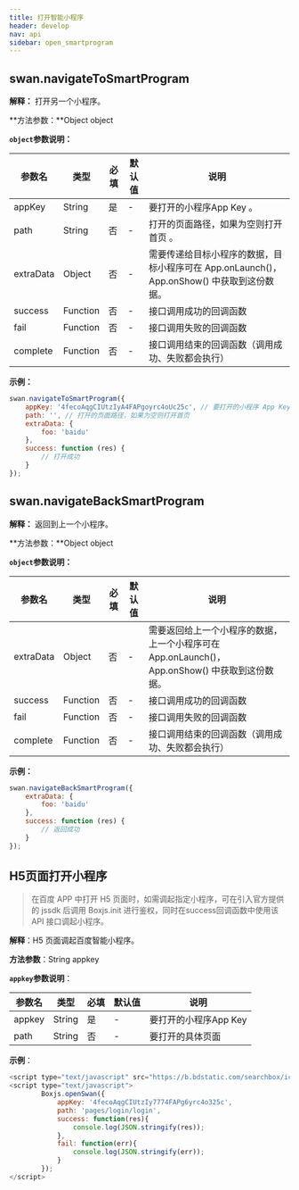 ```yaml
---
title: 打开智能小程序
header: develop
nav: api
sidebar: open_smartprogram
---
```


## swan.navigateToSmartProgram

**解释：** 打开另一个小程序。

**方法参数：**Object object

**`object`参数说明：**

|参数名 |类型  |必填 | 默认值 |说明|
|---- | ---- | ---- | ----|----|
|appKey | String | 是 | -| 要打开的小程序App Key 。|
|path | String | 否 | -| 打开的页面路径，如果为空则打开首页 。|
|extraData | Object | 否 | -| 需要传递给目标小程序的数据，目标小程序可在 App.onLaunch()，App.onShow() 中获取到这份数据。|
|success | Function |  否  | -| 接口调用成功的回调函数|
|fail   | Function  |  否  | -| 接口调用失败的回调函数|
|complete  |  Function  |  否 | -|  接口调用结束的回调函数（调用成功、失败都会执行）|

**示例：**

```js
swan.navigateToSmartProgram({
    appKey: '4fecoAqgCIUtzIyA4FAPgoyrc4oUc25c', // 要打开的小程序 App Key
    path: '', // 打开的页面路径，如果为空则打开首页
    extraData: {
        foo: 'baidu'
    },
    success: function (res) {
        // 打开成功
    }
});
```
<!-- #### 错误码
**Andriod**
|错误码|说明|
|--|--|
|201|解析失败，请检查调起协议是否合法。|
|202|解析失败，请检查参数是否正确。|
|402|安全性检查：访问控制校验失败。|
|501|网络错误|
|1001|执行失败|
**iOS**
|错误码|说明|
|--|--|
|202|解析失败，请检查参数是否正确。|
|402|访问控制校验失败| -->

## swan.navigateBackSmartProgram

**解释：** 返回到上一个小程序。

**方法参数：**Object object

**`object`参数说明：**

|参数名 |类型  |必填 | 默认值 |说明|
|---- | ---- | ---- | ----|----|
|extraData | Object | 否 | -| 需要返回给上一个小程序的数据，上一个小程序可在 App.onLaunch()，App.onShow() 中获取到这份数据。|
|success | Function |  否  | -| 接口调用成功的回调函数|
|fail   | Function  |  否  | -| 接口调用失败的回调函数|
|complete  |  Function  |  否 | -|  接口调用结束的回调函数（调用成功、失败都会执行）|

**示例：**
```js
swan.navigateBackSmartProgram({
    extraData: {
        foo: 'baidu'
    },
    success: function (res) {
        // 返回成功
    }
});
```
<!-- #### 错误码

**Andriod**

|错误码|说明|
|--|--|
|201|解析失败，请检查调起协议是否合法。|
|1001|执行失败| -->

## H5页面打开小程序

> 在百度 APP 中打开 H5 页面时，如需调起指定小程序，可在引入官方提供的 jssdk 后调用 Boxjs.init 进行鉴权，同时在success回调函数中使用该 API 接口调起小程序。


**解释**：H5 页面调起百度智能小程序。

**方法参数**：String appkey

**`appkey`参数说明**：

|参数名 |类型  |必填 | 默认值 |说明|
|---- | ---- | ---- | ----|----|
|appkey|	String|是 |-|要打开的小程序App Key|
|path|	String|	否	| -|要打开的具体页面|

**示例**：
```js
<script type="text/javascript" src="https://b.bdstatic.com/searchbox/icms/searchbox/js/boxjs-1.0.2.js"></script>
<script type="text/javascript">
        Boxjs.openSwan({
            appKey: '4fecoAqgCIUtzIy7774FAPg6yrc4o325c', 
            path: 'pages/login/login',
            success: function(res){
                console.log(JSON.stringify(res));
            },
            fail: function(err){
                console.log(JSON.stringify(err));
            }
        });
</script>
```
 